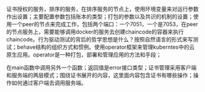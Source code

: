 证书授权的服务，排序的服务，在排序服务的节点上，使用环境变量来对运行参数作出设置；主要配置参数包括账本的类型；打包的参数以及共识的机制的设置；使用一个peer的节点来完成工作，包括两个端口：一个7051，一个是7053，在peer的节点服务上，需要能够调用docker的服务去创建chaincode的容器来执行chaincode。行为驱动测试的背后的哲学思想是什么？按照自然语言的形式来写测试；behave结构的组织方式和惯例。使用operator框架来管理kuberntes中的云原生应用。operator是一种打包，部署和管理应用的方法和手段；

在main函数中调用另外一个函数；返回值是error接口类型；证书管理采用客户端和服务端的两层模式；围绕证书展开的内容，这里面内容包含证书有哪些操作；操作如何通过客户端去调用服务端。
